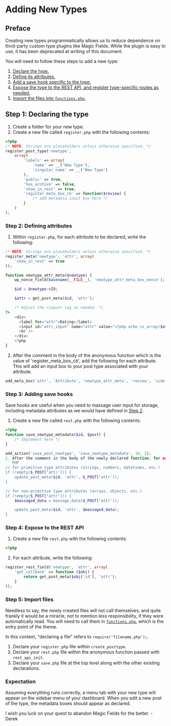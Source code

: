 # Adding New Types

## Preface
Creating new types programmatically allows us to reduce dependence on third-party custom type plugins like Magic Fields. While the plugin is easy to use, it has been deprecated at writing of this document.

You will need to follow these steps to add a new type:
1. [Declare the type.](#step-1-declaring-the-type)
2. [Define its attributes.](#step-2-defining-attributes)
3. [Add a save hook specific to the type.](#step-3-adding-save-hooks)
4. [Expose the type to the REST API, and register type-specific routes as needed.](#step-4-expose-to-the-rest-api)
5. [Import the files into `functions.php`.](#step-5-import-files)

## Step 1: Declaring the type
1. Create a folder for your new type.
2. Create a new file called `register.php` with the following contents:
```PHP
<?php
/* NOTE: Strings are placeholders unless otherwise specified. */
register_post_type('newtype',
    array(
        'labels' => array(
            'name' => __('New Type'),
            'singular_name' => __('New Type')
        ),
        'public' => true,
        'has_archive' => false,
        'show_in_rest' => true,
        'register_meta_box_cb' => function($review) {
            /* add metadata input box here */
        }
    )
);
```

### Step 2: Defining attributes
1. Within `register.php`, for each attribute to be declared, write the following:
```PHP
/* NOTE: Strings are placeholders unless otherwise specified. */
register_meta('newtype', 'attr', array(
    'show_in_rest' => true
));

function newtype_attr_meta($newtype) {
    wp_nonce_field(basename(__FILE__), 'newtype_attr_meta_box_nonce');

    $id = $newtype->ID;

    $attr = get_post_meta($id, 'attr');

    /* Adjust the <input> tag as needed. */
?>
    <div>
      <label for="attr">Rating</label>
      <input id="attr_input" name="attr" value="<?php echo is_array($attr) ? $attr[0] : $attr; ?>" />
      <br />
    </div>
    <?php
}
```
2. After the comment in the body of the anonymous function which is the value of 'register_meta_box_cb', add the following for each attribute. This will add an input box to your post type associated with your attribute.
```PHP
add_meta_box('attr', 'Attribute', 'newtype_attr_meta', 'review', 'side', 'low');
```

### Step 3: Adding save hooks
Save hooks are useful when you need to massage user input for storage, including metadata attributes as we would have defined in [Step 2](#step-2-defining-attributes).

1. Create a new file called `rest.php` with the following contents:
```PHP
<?php
function save_newtype_metadata($id, $post) {
    /* Implement here */
}

add_action('save_post_newtype', 'save_newtype_metadata', 10, 2);
2. After the comment in the body of the newly declared function, for each attribute declared, write the following:
```PHP
// for primitive type attributes (strings, numbers, datetimes, etc.)
if (!empty($_POST['attr'])) {
    update_post_meta($id, 'attr', $_POST['attr']);
}

// for non-primitive type attributes (arrays, objects, etc.)
if (!empty($_POST['attr'])) {
    $massaged_data = massage_data($_POST['attr']);

    update_post_meta($id, 'attr', $massaged_data);
}
```

### Step 4: Expose to the REST API
1. Create a new file `rest.php` with the following contents:
```PHP
<?php
```
2. For each attribute, write the following:
```PHP
register_rest_field('newtype', 'attr', array(
    'get_callback' => function ($obj) {
        return get_post_meta($obj['id'], 'attr');
    }
));
```

### Step 5: Import files
Needless to say, the newly created files will not call themselves, and quite frankly it would be a miracle, not to mention less responsibility, if they were automatically read. You will need to call them in [`functions.php`](../../functions.php), which is the entry point of the theme.

In this context, "declaring a file" refers to `require('filename.php');`.

1. Declare your `register.php` file within `create_posttype`.
2. Declare your `rest.php` file within the anonymous function passed with `rest_api_init`.
3. Declare your `save.php` file at the top level along with the other existing declarations.

### Expectation
Assuming everything runs correctly, a menu tab with your new type will appear on the sidebar menu of your dashboard. When you edit a new post of the type, the metadata boxes should appear as declared.

I wish you luck on your quest to abandon Magic Fields for the better. - Derek